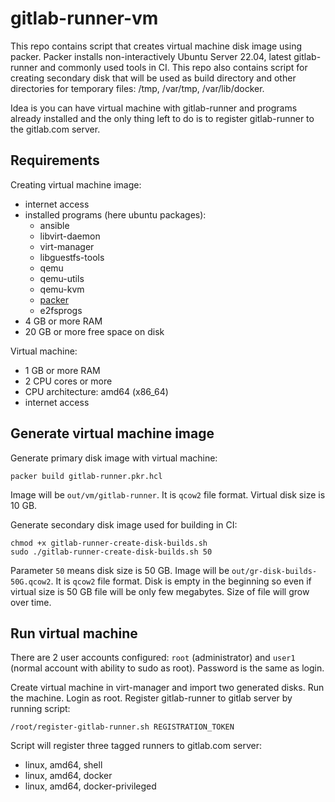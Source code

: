 # gitlab-runner-vm

This repo contains script that creates virtual machine disk image using packer. Packer installs non-interactively Ubuntu Server 22.04, latest gitlab-runner and commonly used tools in CI. This repo also contains script for creating secondary disk that will be used as build directory and other directories for temporary files: /tmp, /var/tmp, /var/lib/docker.

Idea is you can have virtual machine with gitlab-runner and programs already installed and the only thing left to do is to register gitlab-runner to the gitlab.com server.

## Requirements

Creating virtual machine image:

* internet access
* installed programs (here ubuntu packages):
  - ansible
  - libvirt-daemon
  - virt-manager
  - libguestfs-tools
  - qemu
  - qemu-utils
  - qemu-kvm
  - [packer](https://www.packer.io/)
  - e2fsprogs
* 4 GB or more RAM
* 20 GB or more free space on disk

Virtual machine:

* 1 GB or more RAM
* 2 CPU cores or more
* CPU architecture: amd64 (x86_64)
* internet access

## Generate virtual machine image

Generate primary disk image with virtual machine:

```
packer build gitlab-runner.pkr.hcl
```

Image will be `out/vm/gitlab-runner`. It is `qcow2` file format. Virtual disk size is 10 GB.

Generate secondary disk image used for building in CI:

```
chmod +x gitlab-runner-create-disk-builds.sh
sudo ./gitlab-runner-create-disk-builds.sh 50
```

Parameter `50` means disk size is 50 GB. Image will be `out/gr-disk-builds-50G.qcow2`. It is `qcow2` file format. Disk is empty in the beginning so even if virtual size is 50 GB file will be only few megabytes. Size of file will grow over time.

## Run virtual machine

There are 2 user accounts configured: `root` (administrator) and `user1` (normal account with ability to sudo as root). Password is the same as login.

Create virtual machine in virt-manager and import two generated disks. Run the machine. Login as root. Register gitlab-runner to gitlab server by running script:

```
/root/register-gitlab-runner.sh REGISTRATION_TOKEN
```

Script will register three tagged runners to gitlab.com server:
* linux, amd64, shell
* linux, amd64, docker
* linux, amd64, docker-privileged

